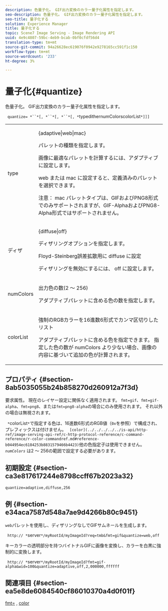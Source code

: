 ```yaml
---
description: 色量子化。 GIF出力変換のカラー量子化属性を指定します。
seo-description: 色量子化。 GIF出力変換のカラー量子化属性を指定します。
seo-title: 量子化する
solution: Experience Manager
title: 量子化する
topic: Scene7 Image Serving - Image Rendering API
uuid: 4e9c4807-59bc-4eb9-bcab-0bf0cfdf56d4
translation-type: tm+mt
source-git-commit: 94a26628ec619076f0942e9278165cc591f1c150
workflow-type: tm+mt
source-wordcount: '233'
ht-degree: 3%

---
```



# 量子化{#quantize}

色量子化。 GIF出力変換のカラー量子化属性を指定します。

` quantize= *``*[, *``*[, *``*[, *`typedithernumColorscolorList`*]]]`

<table id="table_A669A9058C8043A5BAE80B03A13B015B"> 
 <tbody> 
  <tr> 
   <td colname="col1"> <p> <span class="codeph"> <span class="varname"> type </span> </span> </p> </td> 
   <td colname="col2"> <p> <span class="codeph"> {adaptive|web|mac}  </span> </p> <p>パレットの種類を指定します。 </p> <p>画像に最適なパレットを計算するには、<span class="codeph">アダプティブ</span>に設定します。 </p> <p><span class="codeph"> web </span>または<span class="codeph"> mac </span>に設定すると、定義済みのパレットを選択できます。 </p> <p> <p>注意： <span class="codeph"> mac </span>パレットタイプは、GIFおよびPNG8形式でのみサポートされますが、GIF-AlphaおよびPNG8-Alpha形式ではサポートされません。 </p> </p> </td> 
  </tr> 
  <tr> 
   <td colname="col1"> <p> <span class="codeph"> <span class="varname"> ディザ  </span> </span> </p> </td> 
   <td colname="col2"> <p> <span class="codeph"> {diffuse|off}  </span> </p> <p>ディザリングオプションを指定します。 </p> <p>Floyd-Steinberg誤差拡散用に<span class="codeph"> diffuse </span>に設定 </p> <p>ディザリングを無効にするには、<span class="codeph"> off </span>に設定します。 </p> </td> 
  </tr> 
  <tr> 
   <td colname="col1"> <p> <span class="codeph"> <span class="varname"> numColors  </span> </span> </p> </td> 
   <td colname="col2"> <p>出力色の数(2 ～ 256) </p> <p><span class="codeph">アダプティブ</span>パレットに含める色の数を指定します。 </p> </td> 
  </tr> 
  <tr> 
   <td colname="col1"> <p> <span class="codeph"> <span class="varname"> colorList  </span> </span> </p> </td> 
   <td colname="col2"> <p>強制のRGBカラーを16進数6形式でカンマ区切りしたリスト </p> <p><span class="codeph">アダプティブ</span>パレットに含める色を指定できます。 指定した色の数が<span class="codeph"> <span class="varname"> numColors </span> </span>より少ない場合、画像の内容に基づいて追加の色が計算されます。 </p> </td> 
  </tr> 
 </tbody> 
</table>

## プロパティ {#section-8ab5035055b24b858270d260912a7f3d}

要求属性。 現在のレイヤー設定に関係なく適用されます。 `fmt=gif`、`fmt=gif-alpha`、`fmt=png8`、または`fmt=png8-alpha`の場合にのみ使用されます。 それ以外の場合は無視されます。

` *`colorList`*`で指定する色は、16進数6形式のRGB値（`0x`を参照）で構成され、プレフィックスは付けません。 ` [color](../../../../../is-api/http-ref/image-serving-api-ref/c-http-protocol-reference/c-command-reference/r-color-commandref.md#reference-b044954ec6184253b8831579466b4423)`他の色指定子は使用できません。 *`numColors`* は2 ～ 256の範囲で設定する必要があります。

## 初期設定 {#section-ca3e817617244e8798ccff67b2023a32}

`quantize=adaptive,diffuse,256`

## 例 {#section-e34aca7587d548a7ae9d4266b80c9451}

`web`パレットを使用し、ディザリングなしでGIFサムネールを生成します。

` http:// *`server`*/myRootId/myImageId?req=tmb&fmt=gif&quantize=web,off`

キーカラーの透明部分を持つバイトナルGIFに画像を変換し、カラーを白黒に強制的に変換します。

` http:// *`server`*/myRootId/myImageId?fmt=gif-alpha&wid=100&quantize=adaptive,off,2,000000,ffffff`

## 関連項目 {#section-ea5e8de6084540cf86010370a4d0f01f}

[fmt=](../../../../../is-api/http-ref/image-serving-api-ref/c-http-protocol-reference/c-command-reference/r-is-http-fmt.md#reference-cdf10043423b45ba9fe15157fb3ae37a) ,  [color](/help/aem-is-ir-api/is-api/http-ref/image-serving-api-ref/c-http-protocol-reference/c-data-types/r-is-http-color.md)
